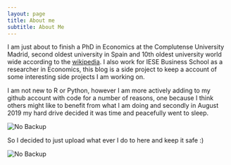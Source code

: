 ```yaml
---
layout: page
title: About me
subtitle: About Me
---
```


I am just about to finish a PhD in Economics at the Complutense University Madrid, second oldest university in Spain and 10th oldest university world wide according to the [wikipedia](https://en.wikipedia.org/wiki/List_of_oldest_universities_in_continuous_operation). I also work for IESE Business School as a researcher in Economics, this blog is a side project to keep a account of some interesting side projects I am working on.

I am not new to R or Python, however I am more actively adding to my github account with code for a number of reasons, one because I think others might like to benefit from what I am doing and secondly in August 2019 my hard drive decided it was time and peacefully went to sleep.


![No Backup](https://github.com/msmith01/msmith01.github.io/blob/master/img/nobackup.jpg)

So I decided to just upload what ever I do to here and keep it safe :)

![No Backup](https://github.com/msmith01/msmith01.github.io/blob/master/img/dataloss.jpg)
